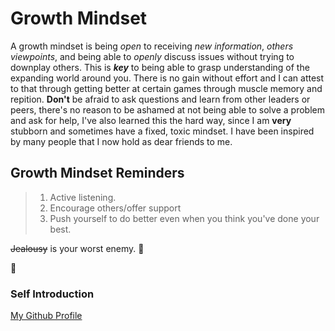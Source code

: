 # Growth Mindset

A growth mindset is being *open* to receiving _new information_, _others viewpoints_, and being able to _openly_ discuss issues without trying to downplay others. This is **_key_** to being able to grasp understanding of the expanding world around you. There is no gain without effort and I can attest to that through getting better at certain games through muscle memory and repition. **Don't** be afraid to ask questions and learn from other leaders or peers, there's no reason to be ashamed at not being able to solve a problem and ask for help, I've also learned this the hard way, since I am **very** stubborn and sometimes have a fixed, toxic mindset. I have been inspired by many people that I now hold as dear friends to me. 


## Growth Mindset Reminders
> <ol> 
>   <li> Active listening.</li>
>   <li> Encourage others/offer support</li> 
>   <li> Push yourself to do better even when you think you've done your best.</li>
> </ol>

<body>
  <strike>Jealousy</strike> is your worst enemy. <span>&#129497;</span> 
  <p>&#129312;</p> 
</body> 


### Self Introduction

[My Github Profile](https://github.com/Defluxit)
